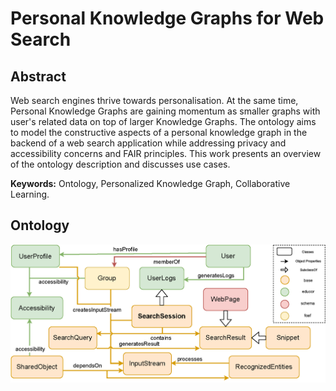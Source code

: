 # Personal Knowledge Graphs for Web Search

## Abstract

Web search engines thrive towards personalisation. At the same time, Personal Knowledge Graphs are gaining momentum as smaller graphs with user's related data on top of larger Knowledge Graphs. The ontology aims to model the constructive aspects of a personal knowledge graph in the backend of a web search application while addressing privacy and accessibility concerns and FAIR principles. This work presents an overview of the ontology description and discusses use cases.

**Keywords:** Ontology, Personalized Knowledge Graph, Collaborative Learning.

## Ontology
![PKG ontology](https://github.com/tibonto/pkg/raw/gh-pages-anon/Pkgonto.png)

